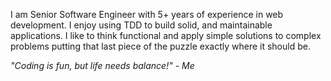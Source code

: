 I am Senior Software Engineer with 5+ years of experience in web development. I enjoy using TDD to build solid, and maintainable applications. I like to think functional and apply simple solutions to complex problems putting that last piece of the puzzle exactly where it should be. 

_"Coding is fun, but life needs balance!" - Me_ 
